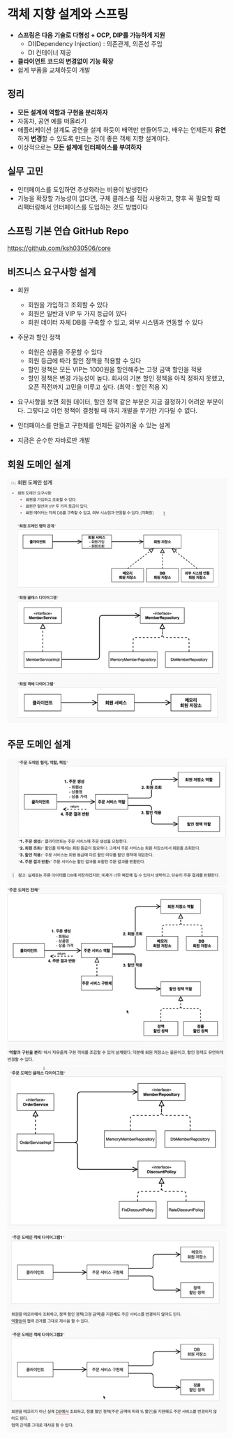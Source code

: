 # 객체 지향 설계와 스프링

- **스프링은 다음 기술로 다형성 + OCP, DIP를 가능하게 지원**
  - DI(Dependency Injection) : 의존관계, 의존성 주입
  - DI 컨테이너 제공
- **클라이언트 코드의 변경없이 기능 확장**
- 쉽게 부품을 교체하듯이 개발

## 정리
- **모든 설계에 역할과 구현을 분리하자**
- 자동차, 공연 예를 떠올리기
- 애플리케이션 설계도 공연을 설계 하듯이 배역만 만들어두고, 배우는 언제든지 **유연**하게 **변경**할 수 있도록 만드는 것이 좋은 객체 지향 설계이다.
- 이상적으로는 **모든 설계에 인터페이스를 부여하자**

## 실무 고민
- 인터페이스를 도입하면 추상화라는 비용이 발생한다
- 기능을 확장할 가능성이 없다면, 구체 클래스를 직접 사용하고, 향후 꼭 필요할 때 리팩터링해서 인터페이스를 도입하는 것도 방법이다

## 스프링 기본 연습 GitHub Repo
https://github.com/ksh030506/core

## 비즈니스 요구사항 설계
- 회원
  - 회원을 가입하고 조회할 수 있다
  - 회원은 일반과 VIP 두 가지 등급이 있다
  - 회원 데이터 자체 DB를 구축할 수 있고, 외부 시스템과 연동할 수 있다
- 주문과 할인 정책
  - 회원은 상품을 주문할 수 있다
  - 회원 등급에 따라 할인 정책을 적용할 수 있다
  - 할인 정책은 모든 VIP는 1000원을 할인해주는 고정 금액 할인을 적용
  - 할인 정책은 변경 가능성이 높다. 회사의 기본 할인 정책을 아직 정하지 못했고, 오픈 직전까지 고민을 미루고 싶다. (최악 : 할인 적용 X)

- 요구사항을 보면 회원 데이터, 할인 정책 같은 부분은 지금 결정하기 어려운 부분이다. 그렇다고 이런 정책이 결정될 때 까지 개발을 무기한 기다릴 수 없다. 
- 인터페이스를 만들고 구현체를 언제든 갈아끼울 수 있는 설계
- 지금은 순수한 자바로만 개발

## 회원 도메인 설계
<img src="/img/img48.png">

## 주문 도메인 설계
<img src="/img/img49.png">

<img src="/img/img50.png">

<img src="/img/img51.png">

<img src="/img/img52.png">